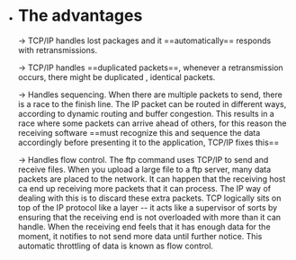- # The advantages
  
  -> TCP/IP handles lost packages and it ==automatically== responds with retransmissions.
  
  -> TCP/IP handles ==duplicated packets==, whenever a retransmission occurs, there might be duplicated , identical packets.
  
  -> Handles sequencing. When there are multiple packets to send, there is a race to the finish line. The IP packet can be routed in different ways,
  according to dynamic routing and buffer congestion. This results in a race where some packets can arrive ahead of others, for this reason the receiving software
  ==must recognize this and sequence the data accordingly before presenting it to the application,  TCP/IP fixes this==
  
  -> Handles flow control. The ftp command uses TCP/IP to send and receive files. When you upload a large file to a ftp server, many data packets are placed to the  network. It can happen that the receiving host ca end up receiving more packets that it can process. The IP way of dealing with this is to discard these extra packets.
  TCP logically sits on top of the IP protocol like a layer -- it acts like a supervisor of sorts by ensuring that the receiving end is not overloaded with more than it can handle. When the receiving end feels that it has enough data for the moment, it notifies to not send more data until further notice. This automatic throttling of data is known as flow control.